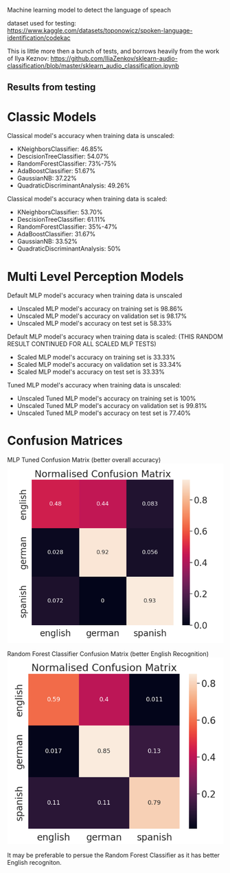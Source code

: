Machine learning model to detect the language of speach

dataset used for testing: https://www.kaggle.com/datasets/toponowicz/spoken-language-identification/codekac

This is little more then a bunch of tests, and borrows heavily from the work of Ilya Keznov: https://github.com/IliaZenkov/sklearn-audio-classification/blob/master/sklearn_audio_classification.ipynb

## Results from testing

# Classic Models

Classical model's accuracy when training data is unscaled:

- KNeighborsClassifier: 46.85%
- DescisionTreeClassifier: 54.07%
- RandomForestClassifier: 73%-75%
- AdaBoostClassifier: 51.67%
- GaussianNB: 37.22%
- QuadraticDiscriminantAnalysis: 49.26%

Classical model's accuracy when training data is scaled:

- KNeighborsClassifier: 53.70%
- DescisionTreeClassifier: 61.11%
- RandomForestClassifier: 35%-47%
- AdaBoostClassifier: 31.67%
- GaussianNB: 33.52%
- QuadraticDiscriminantAnalysis: 50%

# Multi Level Perception Models

Default MLP model's accuracy when training data is unscaled

- Unscaled MLP model's accuracy on training set is 98.86%
- Unscaled MLP model's accuracy on validation set is 98.17%
- Unscaled MLP model's accuracy on test set is 58.33%

Default MLP model's accuracy when training data is scaled: (THIS RANDOM RESULT CONTINUED FOR ALL SCALED MLP TESTS)

- Scaled MLP model's accuracy on training set is 33.33%
- Scaled MLP model's accuracy on validation set is 33.34%
- Scaled MLP model's accuracy on test set is 33.33%

Tuned MLP model's accuracy when training data is unscaled:
- Unscaled Tuned MLP model's accuracy on training set is 100%
- Unscaled Tuned MLP model's accuracy on validation set is 99.81%
- Unscaled Tuned MLP model's accuracy on test set is 77.40%

# Confusion Matrices

MLP Tuned Confusion Matrix (better overall accuracy)
![confusion matrix](/images/MLPTunedConfusionMatrix.png)

Random Forest Classifier Confusion Matrix (better English Recognition)
![confusion matrix](/images/RFConfusionMatrix.png)

It may be preferable to persue the Random Forest Classifier as it has better English recogniton.
